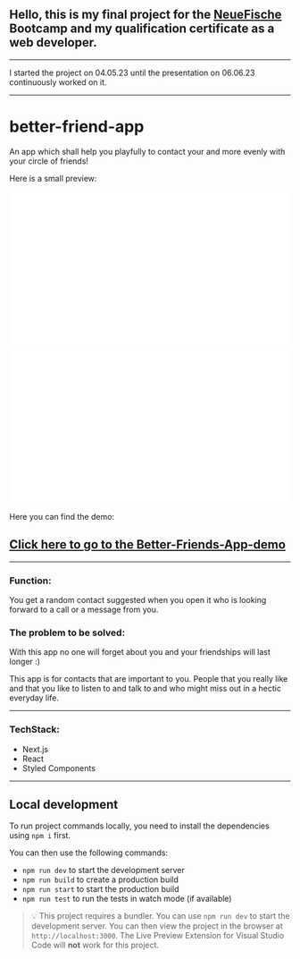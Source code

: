 ## Hello, this is my final project for the [NeueFische](https://www.neuefische.de/) Bootcamp and my qualification certificate as a web developer.

---

I started the project on 04.05.23 until the presentation on 06.06.23 continuously worked on it.

---

# better-friend-app

An app which shall help you playfully to contact your and more evenly with your circle of friends!

Here is a small preview:

[![Screenshots better-friends-app](/public/screenshots/bfa-demo-a.svg)](https://cp-cmg.vercel.app/)
[![Screenshots better-friends-app](/public/screenshots/bfa-demo-b.svg)](https://cp-cmg.vercel.app/)

Here you can find the demo:

## [Click here to go to the Better-Friends-App-demo](https://cp-cmg.vercel.app/)

---

### Function:

You get a random contact suggested when you open it who is looking forward to a call or a message from you.

### The problem to be solved:

With this app no one will forget about you and your friendships will last longer :)

This app is for contacts that are important to you. People that you really like and that you like to listen to and talk to and who might miss out in a hectic everyday life.

---

### TechStack:

- Next.js
- React
- Styled Components

---

## Local development

To run project commands locally, you need to install the dependencies using `npm i` first.

You can then use the following commands:

- `npm run dev` to start the development server
- `npm run build` to create a production build
- `npm run start` to start the production build
- `npm run test` to run the tests in watch mode (if available)

> 💡 This project requires a bundler. You can use `npm run dev` to start the development server. You can then view the project in the browser at `http://localhost:3000`. The Live Preview Extension for Visual Studio Code will **not** work for this project.
